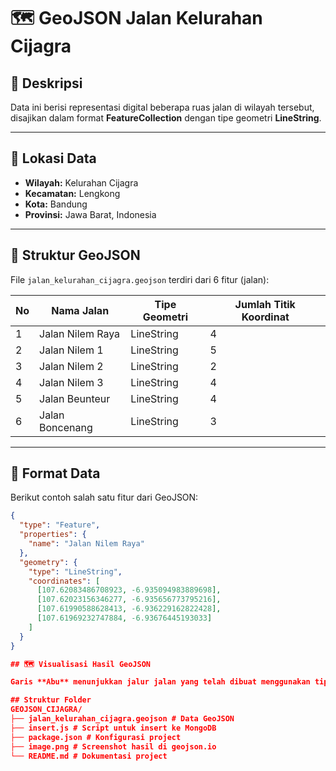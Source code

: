 # 🗺️ GeoJSON Jalan Kelurahan Cijagra

## 📘 Deskripsi
Data ini berisi representasi digital beberapa ruas jalan di wilayah tersebut, disajikan dalam format **FeatureCollection** dengan tipe geometri **LineString**.

---

## 📍 Lokasi Data
- **Wilayah:** Kelurahan Cijagra 
- **Kecamatan:** Lengkong
- **Kota:** Bandung  
- **Provinsi:** Jawa Barat, Indonesia  

---

## 🧩 Struktur GeoJSON
File `jalan_kelurahan_cijagra.geojson` terdiri dari 6 fitur (jalan):

| No | Nama Jalan         | Tipe Geometri | Jumlah Titik Koordinat |
|----|--------------------|----------------|-------------------------|
| 1  | Jalan Nilem Raya   | LineString     | 4                       |
| 2  | Jalan Nilem 1      | LineString     | 5                       |
| 3  | Jalan Nilem 2      | LineString     | 2                       |
| 4  | Jalan Nilem 3      | LineString     | 4                       |
| 5  | Jalan Beunteur     | LineString     | 4                       |
| 6  | Jalan Boncenang    | LineString     | 3                       |

---

## 🧭 Format Data
Berikut contoh salah satu fitur dari GeoJSON:

```json
{
  "type": "Feature",
  "properties": {
    "name": "Jalan Nilem Raya"
  },
  "geometry": {
    "type": "LineString",
    "coordinates": [
      [107.62083486708923, -6.935094983889698],
      [107.62023156346277, -6.935656773795216],
      [107.61990588628413, -6.936229162822428],
      [107.61969232747884, -6.93676445193033]
    ]
  }
}

## 🗺️ Visualisasi Hasil GeoJSON

Garis **Abu** menunjukkan jalur jalan yang telah dibuat menggunakan tipe `LineString`.

## Struktur Folder
GEOJSON_CIJAGRA/
├── jalan_kelurahan_cijagra.geojson # Data GeoJSON
├── insert.js # Script untuk insert ke MongoDB
├── package.json # Konfigurasi project
├── image.png # Screenshot hasil di geojson.io
└── README.md # Dokumentasi project



